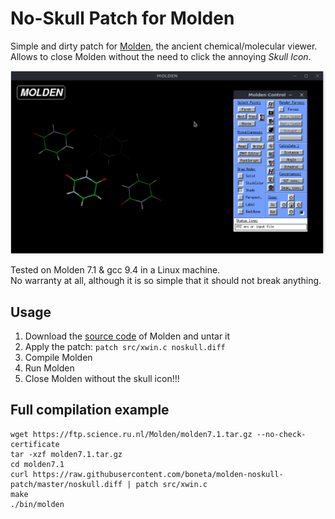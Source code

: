 # No-Skull Patch for Molden

Simple and dirty patch for [Molden](https://www.theochem.ru.nl/molden/), the ancient chemical/molecular viewer. Allows to close Molden without the need to click the annoying *Skull Icon*.

![Molden Closing](./closing.gif)

Tested on Molden 7.1 & gcc 9.4 in a Linux machine.  
No warranty at all, although it is so simple that it should not break anything.


## Usage
1. Download the [source code](https://ftp.science.ru.nl/Molden/) of Molden and untar it
2. Apply the patch: `patch src/xwin.c noskull.diff`
3. Compile Molden
4. Run Molden
5. Close Molden without the skull icon!!!


## Full compilation example
```
wget https://ftp.science.ru.nl/Molden/molden7.1.tar.gz --no-check-certificate
tar -xzf molden7.1.tar.gz
cd molden7.1
curl https://raw.githubusercontent.com/boneta/molden-noskull-patch/master/noskull.diff | patch src/xwin.c
make
./bin/molden
```
